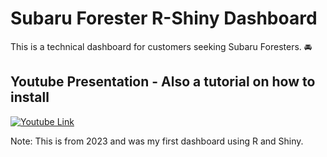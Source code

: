 # Subaru Forester R-Shiny Dashboard

This is a technical dashboard for customers seeking Subaru Foresters. 🚘


## Youtube Presentation - Also a tutorial on how to install


[![Youtube Link](https://img.youtube.com/vi/KlYABvBww7s/maxresdefault.jpg)](https://www.youtube.com/watch?v=KlYABvBww7s)

Note: This is from 2023 and was my first dashboard using R and Shiny.